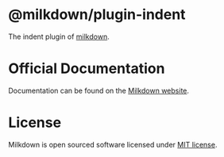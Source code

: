 # @milkdown/plugin-indent

The indent plugin of [milkdown](https://milkdown.dev/).

# Official Documentation

Documentation can be found on the [Milkdown website](https://milkdown.dev/plugin-indent).

# License

Milkdown is open sourced software licensed under [MIT license](https://github.com/Saul-Mirone/milkdown/blob/main/LICENSE).
